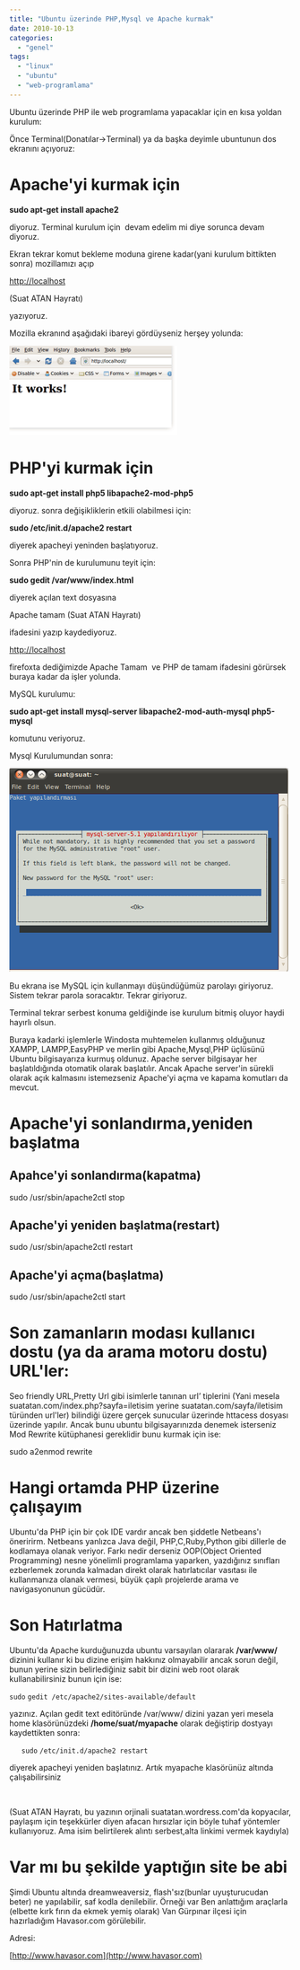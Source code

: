 ```yaml
---
title: "Ubuntu üzerinde PHP,Mysql ve Apache kurmak"
date: 2010-10-13
categories: 
  - "genel"
tags: 
  - "linux"
  - "ubuntu"
  - "web-programlama"
---
```


Ubuntu üzerinde PHP ile web programlama yapacaklar için en kısa yoldan kurulum:  
  
Önce Terminal(Donatılar->Terminal) ya da başka deyimle ubuntunun dos ekranını açıyoruz:  

# **Apache'yi kurmak için**

  
**sudo apt-get install apache2**  
  
diyoruz. Terminal kurulum için  devam edelim mi diye sorunca devam diyoruz.  
  
Ekran tekrar komut bekleme moduna girene kadar(yani kurulum bittikten sonra) mozillamızı açıp  
  
[http://localhost](http://localhost)  
  
(Suat ATAN Hayratı)  
  
yazıyoruz.  
  
Mozilla ekranınd aşağıdaki ibareyi gördüyseniz herşey yolunda:  
  
[![](/images/screenshot-mozilla-firefox1.png "screenshot-mozilla-firefox1")](http://suatatan.wordpress.com/wp-content/uploads/2010/10/screenshot-mozilla-firefox1.png)  

# PHP'yi kurmak için

  
**sudo apt-get install php5 libapache2-mod-php5**  
  
diyoruz. sonra değişikliklerin etkili olabilmesi için:  
  
**sudo /etc/init.d/apache2 restart**  
  
diyerek apacheyi yeninden başlatıyoruz.  
  
Sonra PHP'nin de kurulumunu teyit için:  
  
**sudo gedit /var/www/index.html**  
  
diyerek açılan text dosyasına  
  
Apache tamam (Suat ATAN Hayratı)  
  
**<?php phpinfo();echo "  
PHP'de tamam.Suat ATAN hayratıdır:)“;?>**  
  
ifadesini yazıp kaydediyoruz.  
  
[http://localhost](http://localhost)  
  
firefoxta dediğimizde Apache Tamam  ve PHP de tamam ifadesini görürsek buraya kadar da işler yolunda.  
  
MySQL kurulumu:  
  
**sudo apt-get install mysql-server libapache2-mod-auth-mysql php5-mysql**  
  
komutunu veriyoruz.  
  
Mysql Kurulumundan sonra:  
  
[![](/images/mysqlroot.png "mysqlroot")](http://suatatan.wordpress.com/wp-content/uploads/2010/10/mysqlroot.png)  
  
Bu ekrana ise MySQL için kullanmayı düşündüğümüz parolayı giriyoruz. Sistem tekrar parola soracaktır. Tekrar giriyoruz.  
  
Terminal tekrar serbest konuma geldiğinde ise kurulum bitmiş oluyor haydi hayırlı olsun.  
  
Buraya kadarki işlemlerle Windosta muhtemelen kullanmış olduğunuz XAMPP, LAMPP,EasyPHP ve merlin gibi Apache,Mysql,PHP üçlüsünü Ubuntu bilgisayarıza kurmuş oldunuz. Apache server bilgisayar her başlatıldığında otomatik olarak başlatılır. Ancak Apache server'in sürekli olarak açık kalmasını istemezseniz Apache'yi açma ve kapama komutları da mevcut.  

# Apache'yi sonlandırma,yeniden başlatma

  

## Apahce'yi sonlandırma(kapatma)

  

sudo /usr/sbin/apache2ctl stop

  

## Apache'yi yeniden başlatma(restart)

  

sudo /usr/sbin/apache2ctl restart

  

## Apache'yi açma(başlatma)

  
sudo /usr/sbin/apache2ctl start  

# Son zamanların modası kullanıcı dostu (ya da arama motoru dostu) URL'ler:

  
Seo friendly URL,Pretty Url gibi isimlerle tanınan url’ tiplerini (Yani mesela suatatan.com/index.php?sayfa=iletisim yerine suatatan.com/sayfa/iletisim türünden url'ler) bilindiği üzere gerçek sunucular üzerinde httacess dosyası üzerinde yapılır. Ancak bunu ubuntu bilgisayarınızda denemek isterseniz Mod Rewrite kütüphanesi gereklidir bunu kurmak için ise:  
  
sudo a2enmod rewrite  

# Hangi ortamda PHP üzerine çalışayım

  
Ubuntu'da PHP için bir çok IDE vardır ancak ben şiddetle Netbeans'ı öneririrm. Netbeans yanlızca Java değil, PHP,C,Ruby,Python gibi dillerle de kodlamaya olanak veriyor. Farkı nedir derseniz OOP(Object Oriented Programming) nesne yönelimli programlama yaparken, yazdığınız sınıfları ezberlemek zorunda kalmadan direkt olarak hatırlatıcılar vasıtası ile kullanmanıza olanak vermesi, büyük çaplı projelerde arama ve navigasyonunun gücüdür.  

# Son Hatırlatma

  
Ubuntu'da Apache kurduğunuzda ubuntu varsayılan olararak **/var/www/** dizinini kullanır ki bu dizine erişim hakkınız olmayabilir ancak sorun değil, bunun yerine sizin belirlediğiniz sabit bir dizini web root olarak kullanabilirsiniz bunun için ise:  
  
`sudo` `gedit /etc/apache2/sites-available/default`  
  
yazınız. Açılan gedit text editöründe /var/www/ dizini yazan yeri mesela home klasörünüzdeki **/home/suat/myapache** olarak değiştirip dostyayı kaydettikten sonra:  
  
`   sudo` `/etc/init.d/apache2 restart`  
  
diyerek apacheyi yeniden başlatınız. Artık myapache klasörünüz altında çalışabilirsiniz  
  
   
  
(Suat ATAN Hayratı, bu yazının orjinali suatatan.wordress.com'da kopyacılar, paylaşım için teşekkürler diyen afacan hırsızlar için böyle tuhaf yöntemler kullanıyoruz. Ama isim belirtilerek alıntı serbest,alta linkimi vermek kaydıyla)  

# Var mı bu şekilde yaptığın site be abi

  
Şimdi Ubuntu altında dreamweaversiz, flash'sız(bunlar uyuşturucudan beter) ne yapılabilir, saf kodla denilebilir. Örneği var Ben anlattığım araçlarla (elbette kırk fırın da ekmek yemiş olarak) Van Gürpınar ilçesi için hazırladığım Havasor.com görülebilir.  
  
Adresi:  
  
[http://www.havasor.com](http://www.havasor.com)
